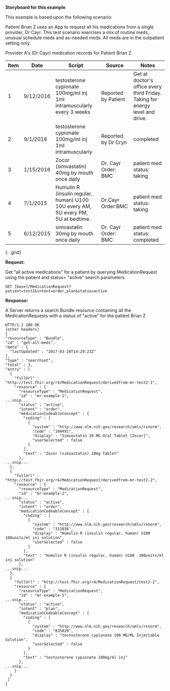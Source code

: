 <!-- get-all-active-meds.md {% comment %}
*****************************************************************************************
*                            WARNING: DO NOT EDIT THIS FILE                             *
*                                                                                       *
* This file is generated by SUSHI. Any edits you make to this file will be overwritten. *
*                                                                                       *
* To change the contents of this file, edit the original source file at:                *
* US-Core-R4/input/includes/get-all-active-meds.md                                      *
*****************************************************************************************
{% endcomment %} -->
<!-- get-all-active-meds.md {% comment %}
*****************************************************************************************
*                            WARNING: DO NOT EDIT THIS FILE                             *
*                                                                                       *
* This file is generated by SUSHI. Any edits you make to this file will be overwritten. *
*                                                                                       *
* To change the contents of this file, edit the original source file at:                *
* US-Core-R4/input/includes/get-all-active-meds.md                                      *
*****************************************************************************************
{% endcomment %} -->
<!-- get-all-active-meds.md {% comment %}
*****************************************************************************************
*                            WARNING: DO NOT EDIT THIS FILE                             *
*                                                                                       *
* This file is generated by SUSHI. Any edits you make to this file will be overwritten. *
*                                                                                       *
* To change the contents of this file, edit the original source file at:                *
* US-Core-R4/input/includes/get-all-active-meds.md                                      *
*****************************************************************************************
{% endcomment %} -->
<!-- get-all-active-meds.md {% comment %}
*****************************************************************************************
*                            WARNING: DO NOT EDIT THIS FILE                             *
*                                                                                       *
* This file is generated by SUSHI. Any edits you make to this file will be overwritten. *
*                                                                                       *
* To change the contents of this file, edit the original source file at:                *
* US-Core-R4/input/includes/get-all-active-meds.md                                      *
*****************************************************************************************
{% endcomment %} -->

**Storyboard for this example**

This example is based upon the following scenario:

Patient Brian Z uses an App to request all his medications from a single provider, Dr Cayr. This test scenario exercises a mix of routine meds, unusual schedule meds and as-needed meds. All meds are in the outpatient setting only.

Provider A's (Dr Cayr) medication records for Patient Brian Z

Item|Date|Script|Source|Notes
---|---|---|---|---
1 | 9/12/2016 | testosterone cypionate 100mg/ml inj  1ml intramuscularly every 3 weeks | Reported by Patient |  Get at doctor's office every third Friday. Taking for energy level and drive.
2 | 9/1/2016 | testosterone cypionate 100mg/ml inj  1ml intramuscularly  | Reported by Dr Cryn | completed
3 | 1/15/2016 | Zocor (simvastatin) 40mg by mouth once daily | Dr. Cayr Order: BMC |patient med status: taking
4 | 7/1/2015 | Humulin R (insulin regular, human) U100 10U every AM, 5U every PM, 5U at bedtime. |Dr.Cayr Order:BMC | patient med status: taking
5 | 6/12/2015  | simvastatin 30mg by mouth once daily  | Dr. Cayr Order: BMC  | patient med status: completed
{: .grid}

**Request:**

Get “all active medications” for a patient by querying MedicationRequest using the patient and status= "active" search parameters.


    GET [base]/MedicationRequest?patient=test2&intent=order,plan&status=active

**Response:**

A Server returns a search Bundle resource containing all the MedicationRequests with a status of "active" for the patient Brian Z


    HTTP/1.1 200 OK
    [other headers]
    {
    "resourceType" : "Bundle",
    "id" : "get-all-meds",
    "meta" : {
      "lastUpdated" : "2017-03-28T14:29:23Z"
    },
    "type" : "searchset",
    "total" : 3,
    "entry" : [
      {
        "fullUrl" : "http://test.fhir.org/r4/MedicationRequest/derivedfrom-mr-test2-1",
        "resource" : {
          "resourceType" : "MedicationRequest",
          "id" : "mr-example-1",
    ...snip...
          "status" : "active",
          "intent" : "order",
          "medicationCodeableConcept" : {
            "coding" : [
              {
                "system" : "http://www.nlm.nih.gov/research/umls/rxnorm",
                "code" : "104491",
                "display" : "Simvastatin 20 MG Oral Tablet [Zocor]",
                "userSelected" : false
              }
            ],
            "text" : "Zocor (simvastatin) 20mg Tablet"
          },
    ...snip...
      },
      {
        "fullUrl" : "http://test.fhir.org/r4/MedicationRequest/derivedfrom-mr-test2-2",
        "resource" : {
          "resourceType" : "MedicationRequest",
          "id" : "mr-example-2",
    ...snip...
          "status" : "active",
          "intent" : "order",
          "medicationCodeableConcept" : {
            "coding" : [
              {
                "system" : "http://www.nlm.nih.gov/research/umls/rxnorm",
                "code" : "311036",
                "display" : "Humulin R (insulin regular, human) U100  100units/ml inj solution",
                "userSelected" : false
              }
            ],
            "text" : "Humulin R (insulin regular, human) U100  100units/ml inj solution"
          },
    ...snip...
      },
      {
        "fullUrl" : "http://test.fhir.org/r4/MedicationRequest/test2-2",
        "resource" : {
          "resourceType" : "MedicationRequest",
          "id" : "mr-example-5",
    ...snip...
          "status" : "active",
          "intent" : "plan",
          "medicationCodeableConcept" : {
            "coding" : [
              {
                "system" : "http://www.nlm.nih.gov/research/umls/rxnorm",
                "code" : "835829",
                "display" : "testosterone cypionate 100 MG/ML Injectable Solution",
                "userSelected" : false
              }
            ],
            "text" : "testosterone cypionate 100mg/ml inj"
          },
    ...snip...
        }
      }
     ]
    }

